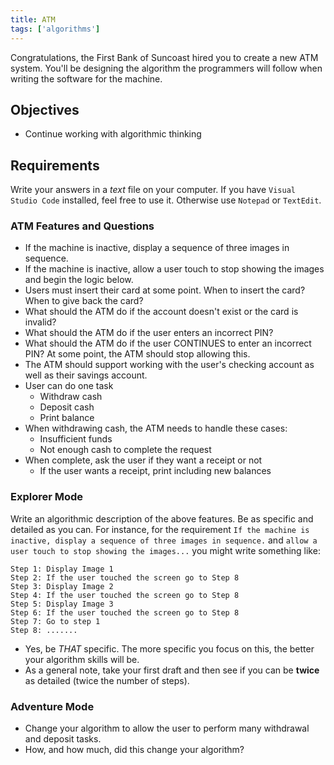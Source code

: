 ```yaml
---
title: ATM
tags: ['algorithms']
---
```


Congratulations, the First Bank of Suncoast hired you to create a new ATM system. You'll be designing the algorithm the programmers will follow when writing the software for the machine.

## Objectives

- Continue working with algorithmic thinking

## Requirements

Write your answers in a _text_ file on your computer. If you have `Visual Studio Code` installed, feel free to use it. Otherwise use `Notepad` or `TextEdit`.

### ATM Features and Questions

- If the machine is inactive, display a sequence of three images in sequence.
- If the machine is inactive, allow a user touch to stop showing the images and begin the logic below.
- Users must insert their card at some point. When to insert the card? When to give back the card?
- What should the ATM do if the account doesn't exist or the card is invalid?
- What should the ATM do if the user enters an incorrect PIN?
- What should the ATM do if the user CONTINUES to enter an incorrect PIN? At some point, the ATM should stop allowing this.
- The ATM should support working with the user's checking account as well as their savings account.
- User can do one task
  - Withdraw cash
  - Deposit cash
  - Print balance
- When withdrawing cash, the ATM needs to handle these cases:
  - Insufficient funds
  - Not enough cash to complete the request
- When complete, ask the user if they want a receipt or not
  - If the user wants a receipt, print including new balances

### Explorer Mode

Write an algorithmic description of the above features. Be as specific and detailed as you can. For instance, for the requirement `If the machine is inactive, display a sequence of three images in sequence.` and `allow a user touch to stop showing the images...` you might write something like:

```
Step 1: Display Image 1
Step 2: If the user touched the screen go to Step 8
Step 3: Display Image 2
Step 4: If the user touched the screen go to Step 8
Step 5: Display Image 3
Step 6: If the user touched the screen go to Step 8
Step 7: Go to step 1
Step 8: .......
```

- Yes, be _THAT_ specific. The more specific you focus on this, the better your algorithm skills will be.
- As a general note, take your first draft and then see if you can be **twice** as detailed (twice the number of steps).

### Adventure Mode

- Change your algorithm to allow the user to perform many withdrawal and deposit tasks.
- How, and how much, did this change your algorithm?

